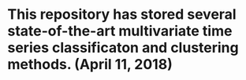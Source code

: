 # This repository has stored several state-of-the-art multivariate time series classificaton and clustering methods. (April 11, 2018)


